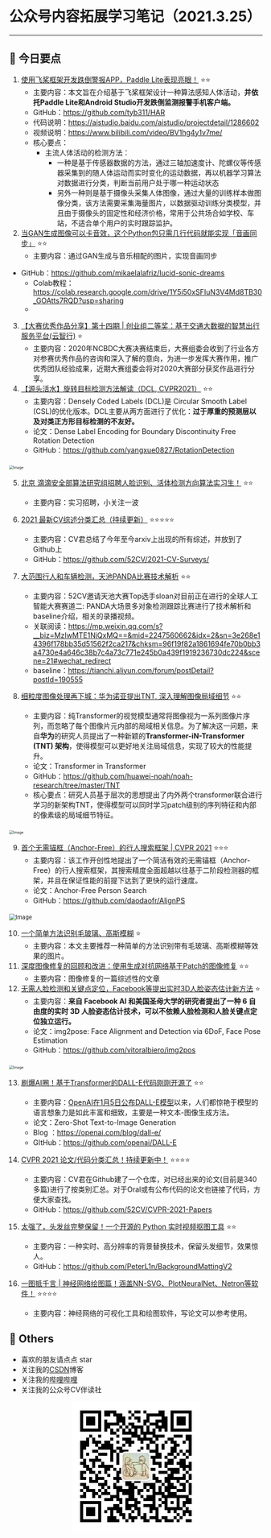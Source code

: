 # 公众号内容拓展学习笔记（2021.3.25）

------



## :paperclip:  今日要点

1. [使用飞桨框架开发跌倒警报APP，Paddle Lite表现亮眼！](https://mp.weixin.qq.com/s/QyVhu1wbPqxl9RMVaaXORQ)         :star::star:
   - 主要内容：本文旨在介绍基于飞桨框架设计一种算法感知人体活动，**并依托Paddle Lite和Android Studio开发跌倒监测报警手机客户端。**
   - GitHub：https://github.com/tyb311/HAR
   - 代码说明：https://aistudio.baidu.com/aistudio/projectdetail/1286602
   - 视频说明：https://www.bilibili.com/video/BV1hg4y1v7me/
   - 核心要点：
     - 主流人体活动的检测方法：
       - 一种是基于传感器数据的方法，通过三轴加速度计、陀螺仪等传感器采集到的随人体运动而实时变化的运动数据，再以机器学习算法对数据进行分类，判断当前用户处于哪一种运动状态
       - 另外一种则是基于摄像头采集人体图像，通过大量的训练样本做图像分类，该方法需要采集海量图片，以数据驱动训练分类模型，并且由于摄像头的固定性和经济价格，常用于公共场合如学校、车站，不适合单个用户的实时跟踪监护。
2. [当GAN生成图像可以卡音效，这个Python包只需几行代码就能实现「音画同步」](https://mp.weixin.qq.com/s/tOEqO3iL5m8fz_F4qle2Ng)        :star::star:
   - 主要内容：通过GAN生成与音乐相配的图片，实现音画同步
- GitHub：https://github.com/mikaelalafriz/lucid-sonic-dreams
   - Colab教程：https://colab.research.google.com/drive/1Y5i50xSFIuN3V4Md8TB30_GOAtts7RQD?usp=sharing
   - 
   
3. [【大赛优秀作品分享】第十四期 | 创业组二等奖：基于交通大数据的智慧出行服务平台(云智行)](https://mp.weixin.qq.com/s/6-GiEdOJwxqpIss5JwSD1Q)       :star:
   - 主要内容：2020年NCBDC大赛决赛结束后，大赛组委会收到了行业各方对参赛优秀作品的咨询和深入了解的意向，为进一步发挥大赛作用，推广优秀团队经验成果，近期大赛组委会将对2020大赛部分获奖作品进行分享。
4. [【源头活水】旋转目标检测方法解读（DCL, CVPR2021）](https://mp.weixin.qq.com/s/-QrpKNKZx9olZU_8XKNPYg)       :star::star:
   - 主要内容：Densely Coded Labels (DCL)是 Circular Smooth Label (CSL)的优化版本。DCL主要从两方面进行了优化：**过于厚重的预测层以及对类正方形目标检测的不友好。**
   - 论文：Dense Label Encoding for Boundary Discontinuity Free Rotation Detection
   - GitHub：https://github.com/yangxue0827/RotationDetection

<img src="https://mmbiz.qpic.cn/mmbiz_jpg/AIR6eRePgjPocCGoojrfUtda2oMLdHTic5gjcsPjgsEr7dkHbZbXsXb9yicoQINkSv5kusiaMJA2aC97ltg87JeSw/640?wx_fmt=jpeg&amp;tp=webp&amp;wxfrom=5&amp;wx_lazy=1&amp;wx_co=1" alt="Image" style="zoom:50%;" />

5. [北京 滴滴安全部算法研究组招聘人脸识别、活体检测方向算法实习生！](https://mp.weixin.qq.com/s/2PF-qwIVZ_bViv12XerN_w)       :star::star:
   - 主要内容：实习招聘，小关注一波

6. [2021 最新CV综述分类汇总（持续更新）](https://mp.weixin.qq.com/s/pS5gzIyZ0wnPinfSAyJ-Pg)       :star::star::star::star::star:
   - 主要内容：CV君总结了今年至今arxiv上出现的所有综述，并放到了Github上
   - GitHub：https://github.com/52CV/2021-CV-Surveys/
7. [大范围行人和车辆检测，天池PANDA比赛技术解析](https://mp.weixin.qq.com/s/iHzyz937mEYlKhukM6kM6g)       :star::star:
   - 主要内容：52CV邀请天池大赛Top选手sloan对目前正在进行的全球人工智能大赛赛道二: PANDA大场景多对象检测跟踪比赛进行了技术解析和baseline介绍，相关的录播视频。
   - 关联阅读：https://mp.weixin.qq.com/s?__biz=MzIwMTE1NjQxMQ==&mid=2247560662&idx=2&sn=3e268e14396f178bb35d51562f2ca217&chksm=96f19f82a1861694fe70b0bb3a4730e4a646c38b7c4a73c771e245b0a439f1919236730dc224&scene=21#wechat_redirect
   - baseline：https://tianchi.aliyun.com/forum/postDetail?postId=190555
8. [细粒度图像处理再下城：华为诺亚提出TNT, 深入理解图像局域细节](https://mp.weixin.qq.com/s/WLCzp9vVlbNirU2ago672g)       :star::star:
   - 主要内容：纯Transformer的视觉模型通常将图像视为一系列图像片序列，而忽略了每个图像片元内部的局域相关信息。为了解决这一问题，来自**华为**的研究人员提出了一种新颖的**Transformer-iN-Transformer (TNT) 架构**，使得模型可以更好地关注局域信息，实现了较大的性能提升。
   - 论文：Transformer in Transformer
   - GitHub：https://github.com/huawei-noah/noah-research/tree/master/TNT
   - 核心要点：研究人员基于层次的思想提出了内外两个transformer联合进行学习的新架构TNT，使得模型可以同时学习patch级别的序列特征和内部的像素级的局域细节特征。

<img src="https://mmbiz.qpic.cn/mmbiz_jpg/ibaXaPIy7jV3tnoF9eM4M8YM6PNGiaiaFzpey6m65gkGRYqvm6twcOuXzwqz6bwwwFlW9dYVkhF6QCGHWqry2X5ZA/640?wx_fmt=jpeg&amp;tp=webp&amp;wxfrom=5&amp;wx_lazy=1&amp;wx_co=1" alt="Image" style="zoom:50%;" />

9. [首个无需锚框（Anchor-Free）的行人搜索框架 | CVPR 2021](https://mp.weixin.qq.com/s/aYkaCM_q1pS7y_apziLK_w)       :star::star::star:
   - 主要内容：该工作开创性地提出了一个简洁有效的无需锚框（Anchor-Free）的行人搜索框架，其搜索精度全面超越以往基于二阶段检测器的框架，并且在保证性能的前提下达到了更快的运行速度。
   - 论文：Anchor-Free Person Search
   - GitHub：https://github.com/daodaofr/AlignPS

<img src="https://mmbiz.qpic.cn/mmbiz_png/pLia2ENDGRMOd1BPnhuH8iaVick3roxjicG58FFGDwRicddDxX6gnqico6DCNiccC1YzicFj3bBibfvoX2JvYNPtafv87ww/640?wx_fmt=png&amp;tp=webp&amp;wxfrom=5&amp;wx_lazy=1&amp;wx_co=1" alt="Image" style="zoom:80%;" />

10. [一个简单方法识别毛玻璃、高斯模糊](https://mp.weixin.qq.com/s/6-JK8HA40Q0FQNUkB62Fug)       :star:
    - 主要内容：本文主要推荐一种简单的方法识别带有毛玻璃、高斯模糊等效果的图片。
11. [深度图像修复的回顾和改进：使用生成对抗网络基于Patch的图像修复](https://mp.weixin.qq.com/s/BjQOEPxDlFaXpq9-GIbwDw)       :star::star:
    - 主要内容：图像修复的一篇综述性的文章
12. [无需人脸检测和关键点定位，Facebook等提出实时3D人脸姿态估计新方法](https://mp.weixin.qq.com/s/RH44hekMY9NLKcMgMEWFwA)       :star:
    - 主要内容：**来自 Facebook AI 和美国圣母大学的研究者提出了一种 6 自由度的实时 3D 人脸姿态估计技术，可以不依赖人脸检测和人脸关键点定位独立运行。**
    - 论文：img2pose: Face Alignment and Detection via 6DoF, Face Pose Estimation
    - GitHub：https://github.com/vitoralbiero/img2pos

<img src="https://mmbiz.qpic.cn/mmbiz_png/KmXPKA19gWib9zL6mB0lfguGiaAsMYWPz2yJuiaAkZETvXk9lcfG5T4yCibyxibrqZ7iaibnYzlGLc8fV9zurSh4UZSfQ/640?wx_fmt=png&amp;tp=webp&amp;wxfrom=5&amp;wx_lazy=1&amp;wx_co=1" alt="Image" style="zoom:50%;" />

13. [刷爆AI圈！基于Transformer的DALL-E代码刚刚开源了](https://mp.weixin.qq.com/s/f8TJPrORV0k1BZpROzvwJg)       :star::star:

    - 主要内容：[OpenAI在1月5日公布DALL-E模型](http://mp.weixin.qq.com/s?__biz=MzA5ODEzMjIyMA==&mid=2247571522&idx=1&sn=380ab14b7cf34783fd412e60713b6b48&chksm=9095d1d1a7e258c79fbfda93ac25b66f651af60b77e28c4c17855aecfc1979471a03205e1e55&scene=21#wechat_redirect)以来，人们都惊艳于模型的语言想象力是如此丰富和细致，主要是一种文本-图像生成方法。
    - 论文：Zero-Shot Text-to-Image Generation
    - Blog ：https://openai.com/blog/dall-e/
    - GItHub：https://github.com/openai/DALL-E

14. [CVPR 2021 论文/代码分类汇总！持续更新中！](https://mp.weixin.qq.com/s/0sXRJXthTXdG1WE6cNthcA)       :star::star::star::star:

    - 主要内容：CV君在Github建了一个仓库，对已经出来的论文(目前是340多篇)进行了按类别汇总。对于Oral或有公布代码的论文也链接了代码，方便大家查找。
    - GitHub：https://github.com/52CV/CVPR-2021-Papers

15. [太强了，头发丝完整保留！一个开源的 Python 实时视频抠图工具](https://mp.weixin.qq.com/s/UiJxQ3Qaq_vlPg4IsxVmZQ)       :star::star:

    - 主要内容：一种实时、高分辨率的背景替换技术，保留头发细节，效果惊人。
    - GitHub：https://github.com/PeterL1n/BackgroundMattingV2

16. [一图抵千言 | 神经网络绘图篇！涵盖NN-SVG、PlotNeuralNet、Netron等软件！](https://mp.weixin.qq.com/s/3MqUZb7x7BOAeAsNcb4KTA)       :star::star::star::star:

    - 主要内容：神经网络的可视化工具和绘图软件，写论文可以参考使用。

    

## :paperclip:  Others

- 喜欢的朋友请点点 star
- 关注我的[CSDN](https://mp.csdn.net/console/article)博客
- 关注我的[哔哩哔哩](https://space.bilibili.com/424394389?spm_id_from=333.788.b_765f7570696e666f.1)
- 关注我的公众号CV伴读社



<div align=center><img src="https://github.com/xiaoxuebajie/LeetCode/raw/master/solution_python/images/qrcode.jpg" style='zoom:100%'>
